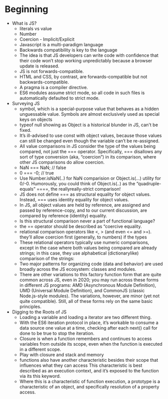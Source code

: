 # Beginning
-   What is JS?
    -   literals vs value
    -   Number
    -   Coercion - Implicit/Explicit
    -   Javascript is a multi-paradigm language
    -   Backwards compatibility is key to the language
    -   The idea is that JS developers can write code with confidence
    that their code won’t stop working unpredictably because a
    browser update is released.
    -   JS is not forwards-compatible.
    -   HTML and CSS, by contrast, are forwards-compatible but not
    backwards-compatible.
    -   A pragma is a compiler directive.
    -   ES6 modules
    assume strict mode, so all code in such files is automatically
    defaulted to strict mode.
-   Surveying JS
    -   symbol, which is a special-purpose value that behaves as a hidden unguessable value. Symbols are almost exclusively used as special keys on objects
    -   typeof null showing as Object is a historical blunder in JS, can't be fixed.
    -   It’s ill-advised to use const with object values, because those values can still be changed even though the variable can’t be re-assigned.
    -   All value comparisons in JS consider the type of the values being compared, not just the === operator. Specifically, === disallows any sort of type conversion (aka, “coercion”) in its comparison, where other JS comparisons do allow coercion.
    -   NaN === NaN; // false
    -   0 === -0; // true
    -   Use Number.isNaN(..) for NaN comparision or Object.is(...) utility for 0/-0. Humorously, you could think of Object.is(..) as the “quadruple-equals” ====, the reallyreally-strict comparison!
    -   JS does not define === as structural equality for object values. Instead, === uses identity equality for object values.
    -   In JS, all object values are held by reference, are assigned and passed by reference-copy, and to our current discussion, are compared by reference (identity) equality.
    -   Is this structural comparison never a part of functional language?
    -   the == operator should be described as “coercive equality.
    -   relational comparison operators like <, > (and even <= and >=). they’ll allow coercion first (generally, to numbers) if the types
    -   These relational operators typically use numeric comparisons, except in the case where both values being compared are already strings; in this case, they use alphabetical (dictionarylike) comparison of the strings:
    -   Two major patterns for organizing code (data and behavior)
are used broadly across the JS ecosystem: classes and modules.
    -   There are other variations to this factory function form that are quite common across JS, even in 2020; you may run across these forms in different JS programs: AMD (Asynchronous Module Definition), UMD (Universal Module Definition), and CommonJS (classic Node.js-style modules). The variations, however, are minor (yet not quite compatible). Still, all of these forms rely on the same basic principles.
-   Digging to the Roots of JS
    -   Loading a variable and loading a iterator are two different thing.
    -   With the ES6 iteration protocol in place, it’s workable to consume a data source one value at a time, checking after each next() call for done to be true to stop the iteration.
    -   Closure is when a function remembers and continues to  access variables from outside its scope, even when the function is executed in a different scope.
    -   Play with closure and stack and memory
    -   functions also have another characteristic besides their scope that influences what they can access This characteristic is best described as an execution context, and it’s exposed to the function via its this keyword.
    -   Where this is a characteristic of function execution, a prototype is a characteristic of an object, and specifically resolution of a property access.